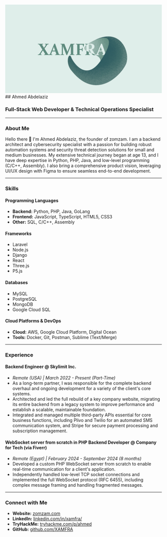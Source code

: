 <center>
  <img src="xa.png" style="width:1000px;">
</center>
## Ahmed Abdelaziz

### Full-Stack Web Developer & Technical Operations Specialist

---

### About Me

Hello there 👋 I'm Ahmed Abdelaziz, the founder of zomzam. I am a backend architect and cybersecurity specialist with a passion for building robust automation systems and security threat detection solutions for small and medium businesses. My extensive technical journey began at age 13, and I have deep expertise in Python, PHP, Java, and low-level programming (C/C++, Assembly). I also bring a comprehensive product vision, leveraging UI/UX design with Figma to ensure seamless end-to-end development.

---

### Skills

#### Programming Languages
* **Backend:** Python, PHP, Java, GoLang
* **Frontend:** JavaScript, TypeScript, HTML5, CSS3
* **Other:** SQL, C/C++, Assembly

#### Frameworks
* Laravel
* Node.js
* Django
* React
* Three.js
* P5.js

#### Databases
* MySQL
* PostgreSQL
* MongoDB
* Google Cloud SQL

#### Cloud Platforms & DevOps
* **Cloud:** AWS, Google Cloud Platform, Digital Ocean
* **Tools:** Docker, Git, Postman, Sublime (Text/Merge)

---

### Experience

#### **Backend Engineer** @ Skylimit Inc.
* *Remote (USA) | March 2022 - Present (Part-Time)*
* As a long-term partner, I was responsible for the complete backend overhaul and ongoing development for a variety of the client's core systems.
* Architected and led the full rebuild of a key company website, migrating its entire backend from a legacy system to improve performance and establish a scalable, maintainable foundation.
* Integrated and managed multiple third-party APIs essential for core business functions, including Plivo and Twilio for an automated SMS communication system, and Stripe for secure payment processing and subscription management.

#### **WebSocket server from scratch in PHP Backend Developer** @ Company for Tech (via Fiverr)
* *Remote (Egypt) | February 2024 - September 2024 (8 months)*
* Developed a custom PHP WebSocket server from scratch to enable real-time communication for a client's application.
* Independently handled low-level TCP socket connections and implemented the full WebSocket protocol (RFC 6455), including complex message framing and handling fragmented messages.

---

### Connect with Me
* **Website:** [zomzam.com](https://zomzam.com)
* **LinkedIn:** [linkedin.com/in/xamfra/](https://linkedin.com/in/xamfra/)
* **TryHackMe:** [tryhackme.com/p/ahmed](https://tryhackme.com/p/ahmed)
* **GitHub:** [github.com/XAMFRA](https://github.com/XAMFRA)
